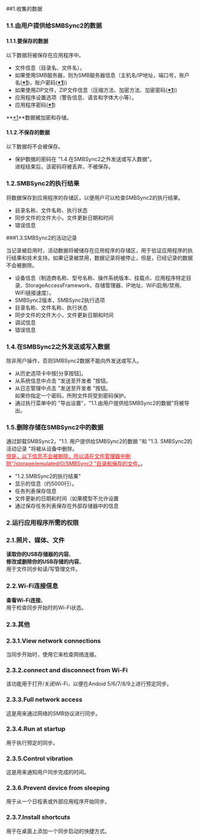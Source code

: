 ##1.收集的数据  
### 1.1.由用户提供给SMBSync2的数据  

#### 1.1.1.要保存的数据  
以下数据将被保存在应用程序中。  

- 文件信息（目录名、文件名）。  
- 如果使用SMB服务器，则为SMB服务器信息（主机名/IP地址，端口号，账户名(**<u>\*1</u>**)，账户密码(**<u>\*1</u>**))  
- 如果使用ZIP文件，ZIP文件信息（压缩方法、加密方法、加密密码(**<u>\*1</u>**))  
- 应用程序设置选项（警告信息、语言和字体大小等）。  
- 应用程序密码(**<u>\*1</u>**)  

**<u>\*1</u>**数据被加密和存储。  

#### 1.1.2.不保存的数据  
以下数据将不会被保存。  

- 保护数据的密码在 "1.4.在SMBSync2之外发送或写入数据"。  
进程结束后，该密码将被丢弃，不被保存。  

### 1.2.SMBSync2的执行结果  

将数据保存到应用程序的存储区，以便用户可以检查SMBSync2的执行结果。  

- 目录名称、文件名称、执行状态  
- 同步文件的文件大小，文件更新日期和时间  
- 错误信息  

###1.3.SMBSync2的活动记录  

当记录被启用时，活动数据将被储存在应用程序的存储区，用于验证应用程序的执行结果和技术支持。如果记录被禁用，数据记录将被停止，但是，已经记录的数据不会被删除。  

- 设备信息（制造商名称、型号名称、操作系统版本、挂载点、应用程序特定目录、StorageAccessFramework、存储管理器、IP地址、WiFi启用/禁用、WiFi链接速度）。  
- SMBSync2版本，SMBSync2执行选项  
- 目录名称、文件名称、执行状态  
- 同步文件的文件大小，文件更新日期和时间  
- 调试信息  
- 错误信息  

### 1.4.在SMBSync2之外发送或写入数据  

除非用户操作，否则SMBSync2数据不能向外发送或写入。  

- 从历史选项卡中按[分享按钮]。  
- 从系统信息中点击 "发送至开发者 "按钮。  
- 从日志管理中点击 "发送至开发者 "按钮。  
如果你指定一个密码，所附文件将受到密码保护。  
- 通过执行菜单中的 "导出设置"，"1.1.由用户提供给SMBSync2的数据"将被导出。  

### 1.5.删除存储在SMBSync2中的数据  

通过卸载SMBSync2，"1.1. 用户提供给SMBSync2的数据 "和 "1.3. SMBSync2的活动记录 "将被从设备中删除。  
<span style="color: red;"><u>但是，以下信息不会被删除，所以请在文件管理器中删除"/storage/emulated/0/SMBSync2 "目录和保存的文件。</u></span>。  

- "1.2.SMBSync2的执行结果"  
- 显示的信息（约5000行）。  
- 任务列表保存信息  
- 文件更新的日期和时间（如果模型不允许设置  
- 通过保存任务列表保存在外部存储器中的信息  

### 2.运行应用程序所需的权限  

### 2.1.照片、媒体、文件  
**读取你的USB存储器的内容**。  
**修改或删除你的USB存储的内容**。  
用于文件同步和读/写管理文件。  

### 2.2.Wi-Fi连接信息  
**查看Wi-Fi连接**。  
用于检查同步开始时的Wi-Fi状态。  

### 2.3.其他  
### 2.3.1.View network connections  
当同步开始时，使用它来检查网络连接。  
### 2.3.2.connect and disconnect from Wi-Fi  
该功能用于打开/关闭Wi-Fi，以便在Andoid 5/6/7/8/9上进行预定同步。  
### 2.3.3.Full network access  
这是用来通过网络的SMB协议进行同步。  
### 2.3.4.Run at startup  
用于执行预定的同步。  
### 2.3.5.Control vibration  
这是用来通知用户同步完成的时间。  
### 2.3.6.Prevent device from sleeping  
用于从一个日程表或外部应用程序开始同步。  
### 2.3.7.Install shortcuts  
用于在桌面上添加一个同步启动的快捷方式。  
